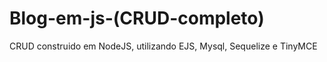 # Blog-em-js-(CRUD-completo)

CRUD construido em NodeJS, utilizando EJS, Mysql, Sequelize e TinyMCE
